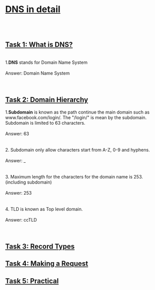 <h1><ins>DNS in detail</ins></h1><br><br>

<h2><ins>Task 1: What is DNS?</ins></h2><br>
1.<b>DNS</b> stands for Domain Name System<br><br>
Answer: Domain Name System <br><br><br>

<h2><ins>Task 2: Domain Hierarchy</ins></h2>
1.<b>Subdomain</b> is known as the path continue the main domain such as www.facebook.com/login/. The "/login/" is mean by the subdomain.<br>
Subdomain is limited to 63 characters.<br><br>
Answer: 63<br><br><br>
2. Subdomain only allow characters start from A-Z, 0-9 and hyphens.<br><br>
Answer: _ <br><br><br>
3. Maximum length for the characters for the domain name is 253. (including subdomain)<br><br>
Answer: 253 <br><br><br>
4. TLD is known as Top level domain. <br><br>
Answer: ccTLD <br><br><br>

<h2><ins>Task 3: Record Types</ins></h2>
<h2><ins>Task 4: Making a Request</ins></h2>
<h2><ins>Task 5: Practical</ins></h2>
